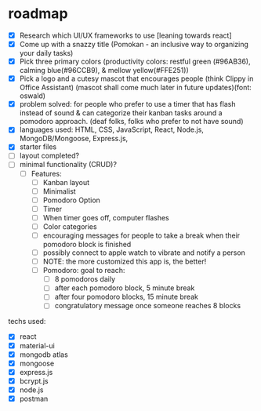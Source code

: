 # roadmap

- [x] Research which UI/UX frameworks to use [leaning towards react]
- [x] Come up with a snazzy title (Pomokan - an inclusive way to organizing your daily tasks)
- [x] Pick three primary colors (productivity colors: restful green (#96AB36), calming blue(#96CCB9), & mellow yellow(#FFE251))
- [x] Pick a logo and a cutesy mascot that encourages people (think Clippy in Office Assistant) (mascot shall come much later in future updates)(font: oswald)
- [x] problem solved: for people who prefer to use a timer that has flash instead of sound & can categorize their kanban tasks around a pomodoro approach. (deaf folks, folks who prefer to not have sound)
- [x] languages used: HTML, CSS, JavaScript, React, Node.js, MongoDB/Mongoose, Express.js,
- [x] starter files
- [ ] layout completed?
- [ ] minimal functionality (CRUD)?
    - [ ] Features: 
        - [ ] Kanban layout
        - [ ] Minimalist
        - [ ] Pomodoro Option
        - [ ] Timer
        - [ ] When timer goes off, computer flashes
        - [ ] Color categories
        - [ ] encouraging messages for people to take a break when their pomodoro block is finished
        - [ ] possibly connect to apple watch to vibrate and notify a person 
        - [ ] NOTE: the more customized this app is, the better!
        - [ ] Pomodoro: goal to reach: 
            - [ ] 8 pomodoros daily
            - [ ] after each pomodoro block, 5 minute break
            - [ ] after four pomodoro blocks, 15 minute break
            - [ ] congratulatory message once someone reaches 8 blocks

techs used: 

- [x] react
- [x] material-ui
- [x] mongodb atlas
- [x] mongoose
- [x] express.js
- [x] bcrypt.js
- [x] node.js
- [x] postman